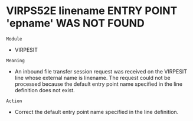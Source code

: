 # VIRPS52E linename ENTRY POINT 'epname' WAS NOT FOUND

`Module`
- VIRPESIT

`Meaning`
- An inbound file transfer session request was received on the VIRPESIT line whose external name is linename. The request could not be processed because the default entry point name specified in the line definition does not exist.

`Action`
- Correct the default entry point name specified in the line definition.
